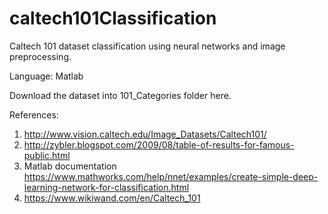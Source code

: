 # caltech101Classification
Caltech 101 dataset classification using neural networks and image preprocessing.

Language: Matlab

Download the dataset into 101_Categories folder here.

References: 
1. http://www.vision.caltech.edu/Image_Datasets/Caltech101/ 
2. http://zybler.blogspot.com/2009/08/table-of-results-for-famous-public.html
3. Matlab documentation
    https://www.mathworks.com/help/nnet/examples/create-simple-deep-learning-network-for-classification.html
4. https://www.wikiwand.com/en/Caltech_101

